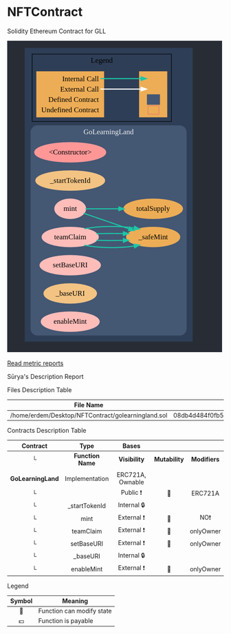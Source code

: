 # NFTContract
Solidity Ethereum Contract for GLL


![img](./gllcontract.png)

[Read metric reports](./solidity-metrics.html)

 Sūrya's Description Report

 Files Description Table


|  File Name  |  SHA-1 Hash  |
|-------------|--------------|
| /home/erdem/Desktop/NFTContract/golearningland.sol | 08db4d484f0fb550a7ff384083a465cac6767a8f |


 Contracts Description Table


|  Contract  |         Type        |       Bases      |                  |                 |
|:----------:|:-------------------:|:----------------:|:----------------:|:---------------:|
|     └      |  **Function Name**  |  **Visibility**  |  **Mutability**  |  **Modifiers**  |
||||||
| **GoLearningLand** | Implementation | ERC721A, Ownable |||
| └ | <Constructor> | Public ❗️ | 🛑  | ERC721A |
| └ | _startTokenId | Internal 🔒 |   | |
| └ | mint | External ❗️ | 🛑  |NO❗️ |
| └ | teamClaim | External ❗️ | 🛑  | onlyOwner |
| └ | setBaseURI | External ❗️ | 🛑  | onlyOwner |
| └ | _baseURI | Internal 🔒 |   | |
| └ | enableMint | External ❗️ | 🛑  | onlyOwner |


 Legend

|  Symbol  |  Meaning  |
|:--------:|-----------|
|    🛑    | Function can modify state |
|    💵    | Function is payable |


